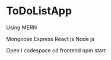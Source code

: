 # ToDoListApp
Using MERN

Mongoose
Express
React js
Node js

Open i codespace
cd frontend 
npm start
